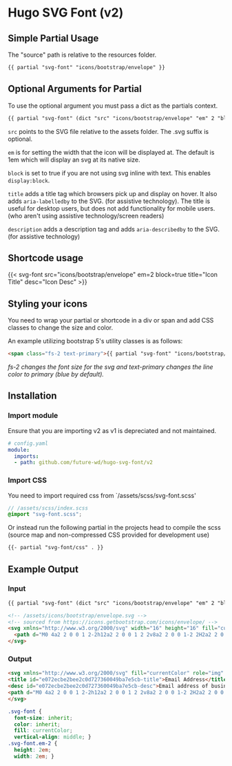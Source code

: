 # Hugo SVG Font (v2)

## Simple Partial Usage

The "source" path is relative to the resources folder.

```HTML
{{ partial "svg-font" "icons/bootstrap/envelope" }}
```

## Optional Arguments for Partial

To use the optional argument you must pass a dict as the partials context.

``` HTML
{{ partial "svg-font" (dict "src" "icons/bootstrap/envelope" "em" 2 "block" true "title" "Icon Title" "desc" "Icon Desc")}}
```

`src` points to the SVG file relative to the assets folder. The .svg suffix is optional.

`em` is for setting the width that the icon will be displayed at. The default is 1em which will display an svg at its native size.

`block` is set to true if you are not using svg inline with text. This enables `display:block`.

`title` adds a title tag which browsers pick up and display on hover. It also adds `aria-labelledby` to the SVG. (for assistive technology). The title is useful for desktop users, but does not add functionality for mobile users. (who aren't using assistive technology/screen readers)

`description` adds a description tag and adds `aria-describedby` to the SVG. (for assistive technology)

## Shortcode usage

{{< svg-font src="icons/bootstrap/envelope" em=2 block=true title="Icon Title" desc="Icon Desc" >}}

## Styling your icons

You need to wrap your partial or shortcode in a div or span and add CSS classes to change the size and color.

An example utilizing bootstrap 5's utility classes is as follows:

```HTML
<span class="fs-2 text-primary">{{ partial "svg-font" "icons/bootstrap/envelope" }}</span>
```

*fs-2 changes the font size for the svg and text-primary changes the line color to primary (blue by default).*

## Installation

### Import module

Ensure that you are importing v2 as v1 is depreciated and not maintained.

```YAML
# config.yaml
module:
  imports:
  - path: github.com/future-wd/hugo-svg-font/v2
```

### Import CSS

You need to import required css from `/assets/scss/svg-font.scss'

```SCSS
// /assets/scss/index.scss
@import "svg-font.scss";
```

Or instead run the following partial in the projects head to compile the scss (source map and non-compressed CSS provided for development use)

```HTML
{{- partial "svg-font/css" . }}
```

## Example Output

### Input

``` HTML
{{ partial "svg-font" (dict "src" "icons/bootstrap/envelope" "em" 2 "block" true "title" "Email Address" "desc" "Email address of business")}}
```

```HTML
<!-- /assets/icons/bootstrap/envelope.svg -->
<!-- sourced from https://icons.getbootstrap.com/icons/envelope/ -->
<svg xmlns="http://www.w3.org/2000/svg" width="16" height="16" fill="currentColor" class="bi bi-envelope" viewBox="0 0 16 16">
  <path d="M0 4a2 2 0 0 1 2-2h12a2 2 0 0 1 2 2v8a2 2 0 0 1-2 2H2a2 2 0 0 1-2-2V4zm2-1a1 1 0 0 0-1 1v.217l7 4.2 7-4.2V4a1 1 0 0 0-1-1H2zm13 2.383-4.758 2.855L15 11.114v-5.73zm-.034 6.878L9.271 8.82 8 9.583 6.728 8.82l-5.694 3.44A1 1 0 0 0 2 13h12a1 1 0 0 0 .966-.739zM1 11.114l4.758-2.876L1 5.383v5.73z"/>
</svg>
```

### Output

```HTML
<svg xmlns="http://www.w3.org/2000/svg" fill="currentColor" role="img" height="16" width="16" viewBox="0 0 16 16" class="svg-font em-1 d-block" aria-labelledby="e072ecbe2bee2c0d727360049ba7e5cb-title" aria-describedby="e072ecbe2bee2c0d727360049ba7e5cb-desc">
<title id="e072ecbe2bee2c0d727360049ba7e5cb-title">Email Address</title>
<desc id="e072ecbe2bee2c0d727360049ba7e5cb-desc">Email address of business</desc>
<path d="M0 4a2 2 0 0 1 2-2h12a2 2 0 0 1 2 2v8a2 2 0 0 1-2 2H2a2 2 0 0 1-2-2V4zm2-1a1 1 0 0 0-1 1v.217l7 4.2 7-4.2V4a1 1 0 0 0-1-1H2zm13 2.383-4.758 2.855L15 11.114v-5.73zm-.034 6.878L9.271 8.82 8 9.583 6.728 8.82l-5.694 3.44A1 1 0 0 0 2 13h12a1 1 0 0 0 .966-.739zM1 11.114l4.758-2.876L1 5.383v5.73z"></path>
</svg>
```

```CSS
.svg-font {
  font-size: inherit;
  color: inherit;
  fill: currentColor;
  vertical-align: middle; }
.svg-font.em-2 {
  height: 2em;
  width: 2em; }
```

